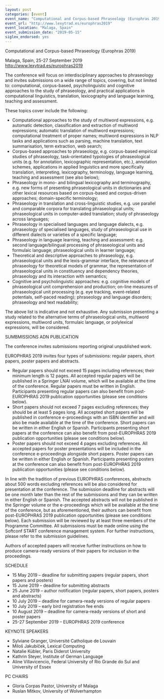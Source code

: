 ```yaml
---
layout: post
categories: [event]
event_name: "Computational and Corpus-based Phraseology (Europhras 2019)"
event_url: "http://www.lexytrad.es/europhras2019"
event_location: "Malaga, Spain"
event_submission_date: "2019-05-15"
siglex_endorsed: yes
---
```

Computational and Corpus-based Phraseology (Europhras 2019)

Malaga, Spain, 25-27 September 2019  
<http://www.lexytrad.es/europhras2019>  

The conference will focus on interdisciplinary approaches to phraseology and invites submissions on a wide range of topics, covering, but not limited to: computational, corpus-based, psycholinguistic and cognitive approaches to the study of phraseology, and practical applications in computational linguistics, translation, lexicography and language learning, teaching and assessment.

These topics cover include the following:
 * Computational approaches to the study of multiword expressions, e.g. automatic detection, classification and extraction of multiword expressions; automatic translation of multiword expressions; computational treatment of proper names; multiword expressions in NLP tasks and applications such as parsing, machine translation, text summarisation, term extraction, web search;
 * Corpus-based approaches to phraseology, e.g. corpus-based empirical studies of phraseology, task-orientated typologies of phraseological units (e.g. for annotation, lexicographic representation, etc.), annotation schemes, applications in applied linguistics and more specifically translation, interpreting, lexicography, terminology, language learning, teaching and assessment (see also below);
 * Phraseology in mono- and bilingual lexicography and terminography, e.g. new forms of presenting phraseological units in dictionaries and other lexical resources based on corpus-based and corpus-driven approaches; domain-specific terminology;
 * Phraseology in translation and cross-linguistic studies, e.g. use parallel and comparable corpora for translating phraseological units; phraseological units in computer-aided translation; study of phraseology across languages;
 * Phraseology in specialised languages and language dialects, e.g. phraseology of specialised languages, study of phraseological use in different dialects or varieties of a specific language;
 * Phraseology in language learning, teaching and assessment: e.g. second language/bilingual processing of phraseological units and formulaic language; phraseological units in learner language;
 * Theoretical and descriptive approaches to phraseology, e.g. phraseological units and the lexis-grammar interface, the relevance of phraseology for theoretical models of grammar, the representation of phraseological units in constituency and dependency theories, phraseology and its interaction with semantics;
 * Cognitive and psycholinguistic approaches: e.g. cognitive models of phraseological unit comprehension and production; on-line measures of phraseological unit processing (e.g. eye tracking, event-related potentials, self-paced reading); phraseology and language disorders; phraseology and text readability;

The above list is indicative and not exhaustive. Any submission presenting a study related to the alternative terms of phraseological units, multiword expressions, multiword units, formulaic language, or polylexical expressions, will be considered.

SUMBMISSIONS ADN PUBLICATION

The conference invites submissions reporting original unpublished work.

EUROPHRAS 2019 invites four types of submissions: regular papers, short papers, poster papers and abstracts.
 * Regular papers should not exceed 15 pages including references; their minimum length is 12 pages. All accepted regular papers will be published in a Springer LNAI volume, which will be available at the time of the conference. Regular papers must be written in English. Participants presenting regular papers can also benefit from post-EUROPHRAS 2019 publication opportunities (please see conditions below).
 * Short papers should not exceed 7 pages excluding references; they should be at least 5 pages long. All accepted short papers will be published in conference e-proceedings with an ISBN identifier and will also be made available at the time of the conference. Short papers can be written in either English or Spanish. Participants presenting short papers at the conference can also benefit from post-EUROPHRAS 2019 publication opportunities (please see conditions below).
 * Poster papers should not exceed 4 pages excluding references. All accepted papers for poster presentations will be included in the conference e-proceedings alongside short papers. Poster papers can be written in either English or Spanish. Participants presenting posters at the conference can also benefit from post-EUROPHRAS 2019 publication opportunities (please see conditions below).

In line with the tradition of previous EUROPHRAS conferences, abstracts about 500 words excluding references will be also considered for presentation at the conference. The submission deadline for abstracts will be one month later than the rest of the submissions and they can be written in either English or Spanish. The accepted abstracts will not be published in the Springer volume or the e-proceedings which will be available at the time of the conference, but as aforementioned, their authors can benefit from post-EUROPHRAS 2019 publication opportunities (please see conditions below).
Each submission will be reviewed by at least three members of the Programme Committee. All submissions must be made online using the Softconf START conference management system. For further instructions, please refer to the submission guidelines.

Authors of accepted papers will receive further instructions on how to produce camera-ready versions of their papers for inclusion in the proceedings.

SCHEDULE
 * 15 May 2019 – deadline for submitting papers (regular papers, short papers and posters)
 * 15 June 2019 – deadline for submitting abstracts
 * 25 June 2019 – author notification (regular papers, short papers, posters and abstracts)
 * 10 July 2019 – deadline for camera-ready versions of regular papers
 * 10 July 2019 – early bird registration fee ends
 * 10 August 2019 – deadline for camera-ready versions of short and poster papers
 * 25-27 September 2019 – EUROPHRAS 2019 conference

KEYNOTE SPEAKERS
 * Sylviane Granger, Université Catholique de Louvain
 * Miloš Jakubíček, Lexical Computing
 * Natalie Kübler, Paris Diderot University
 * Kathrin Steyer, Institute of German Language
 * Aline Villavicencio, Federal University of Rio Grande do Sul and University of Essex

PC CHAIRS
 * Gloria Corpas Pastor, University of Malaga
 * Ruslan Mitkov, University of Wolverhampton

